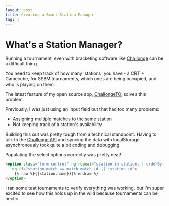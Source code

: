 ```yaml
---
layout: post
title: Creating a Smart Station Manager
tag: 🍞
---
```


# What's a Station Manager?
Running a tournament, even with bracketing software like [Challonge](http://challonge.com/) can be a difficult thing.

You need to keep track of how many 'stations' you have - a CRT + Gamecube, for SSBM tournaments, which ones are being occupied, and who is playing on them. 

The latest feature of my open source app, [ChallongeTO](http://challonge.com/), solves this problem.

Previously, I was just using an input field but that had too many problems: 

* Assigning multiple matches to the same station
* Not keeping track of a station's availability

Building this out was pretty tough from a technical standpoint. Having to talk to the [Challonge API](http://api.challonge.com/v1) and syncing the data with localStorage asynchronously took quite a bit coding and debugging. 

Populating the select options correctly was pretty neat!

```html
<option class="form-control" ng-repeat="station in stations | orderBy: ['name.length','name']" value="{{station.name}}" 
   ng-if="station.match == match.match.id || !station.id">
   	{% raw %}{{station.name}}{% endraw %}
</option>
```

I ran some test tournaments to verify everything was working, but I'm super excited to see how this holds up in the wild because tournaments can be hectic.